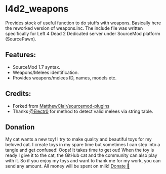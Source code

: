 # l4d2_weapons
Provides stock of useful function to do stuffs with weapons. Basically here the reworked version of weapons.inc. The include file was written specifically for Left 4 Dead 2 Dedicated server under SourceMod platform (SourcePawn).

## Features:
 - SourceMod 1.7 syntax.
 - Weapons/Melees identification.
 - Provides weapons/melees ID, names, models etc.


## Credits:
 - Forked from [MatthewClair/sourcemod-plugins](https://github.com/MatthewClair/sourcemod-plugins)
 - Thanks [@Electr0](https://forums.alliedmods.net/member.php?u=152668) for method to detect valid melees via string table.
 
## Donation
My cat wants a new toy! I try to make quality and beautiful toys for my beloved cat. I create toys in my spare time but sometimes I can step into a tangle and get confused! Oops! It takes time to get out! When the toy is ready I give it to the cat, the GitHub cat and the community can also play with it. So if you enjoy my toys and want to thank me for my work, you can send any amount. All money will be spent on milk! [Donate :feet:](https://www.paypal.me/razicat)
